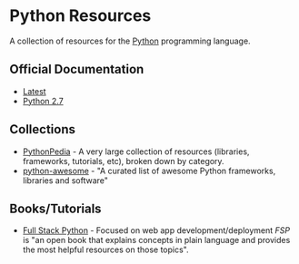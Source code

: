 # Python Resources

A collection of resources for the [Python](http://python.org/) programming language.

## Official Documentation

* [Latest](https://docs.python.org/)
* [Python 2.7](https://docs.python.org/2.7/)


## Collections

* [PythonPedia](https://pythonpedia.com/) - A very large collection of resources (libraries, frameworks, tutorials, etc), broken down by category.
* [python-awesome](https://github.com/vinta/awesome-python) - "A curated list of awesome Python frameworks, libraries and software"


## Books/Tutorials

* [Full Stack Python](https://www.fullstackpython.com/) - Focused on web app development/deployment _FSP_ is "an open book that explains concepts in plain language and provides the most helpful resources on those topics".

